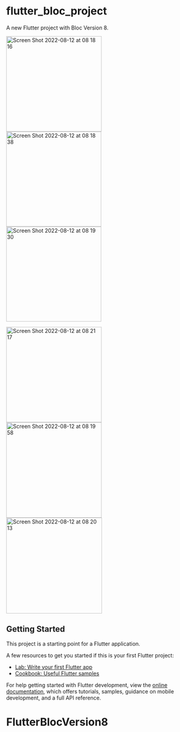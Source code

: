 # flutter_bloc_project

A new Flutter project with Bloc Version 8. 

<img width="254" alt="Screen Shot 2022-08-12 at 08 18 16" src="https://user-images.githubusercontent.com/17142848/184267655-0ae65e61-1311-4534-ba21-058aac2fa450.png"> <img width="253" alt="Screen Shot 2022-08-12 at 08 18 38" src="https://user-images.githubusercontent.com/17142848/184267687-3e171153-e871-4bf9-b50f-9f0c8d46b479.png"> <img width="253" alt="Screen Shot 2022-08-12 at 08 19 30" src="https://user-images.githubusercontent.com/17142848/184267747-7366cd7e-7e7a-492b-b5f7-2362b20bf063.png">

<img width="254" alt="Screen Shot 2022-08-12 at 08 21 17" src="https://user-images.githubusercontent.com/17142848/184267907-0c61f279-b6ac-4b11-a0da-ec406451b3b2.png"> <img width="254" alt="Screen Shot 2022-08-12 at 08 19 58" src="https://user-images.githubusercontent.com/17142848/184267788-502a973a-6482-4eba-9ae2-80bc54655b60.png"> <img width="255" alt="Screen Shot 2022-08-12 at 08 20 13" src="https://user-images.githubusercontent.com/17142848/184267809-9572759f-2433-417e-9b00-1a89deff1ad0.png">

## Getting Started

This project is a starting point for a Flutter application.

A few resources to get you started if this is your first Flutter project:

- [Lab: Write your first Flutter app](https://docs.flutter.dev/get-started/codelab)
- [Cookbook: Useful Flutter samples](https://docs.flutter.dev/cookbook)

For help getting started with Flutter development, view the
[online documentation](https://docs.flutter.dev/), which offers tutorials,
samples, guidance on mobile development, and a full API reference.
# FlutterBlocVersion8
